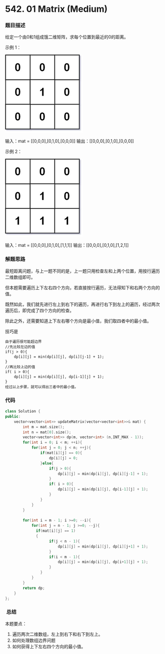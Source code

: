 # 542. 01 Matrix (Medium)

### 题目描述

给定一个由0和1组成饿二维矩阵，求每个位置到最近的0的距离。

示例 1：

![](<../.gitbook/assets/image (1).png>)

输入：mat = \[\[0,0,0],\[0,1,0],\[0,0,0]] 输出：\[\[0,0,0],\[0,1,0],\[0,0,0]]&#x20;

示例 2：

![](../.gitbook/assets/image.png)

输入：mat = \[\[0,0,0],\[0,1,0],\[1,1,1]] 输出：\[\[0,0,0],\[0,1,0],\[1,2,1]]

### 解题思路

最短距离问题，与上一题不同的是，上一题只用检查左和上两个位置，用按行遍历二维数组即可。

但本题需要遍历上下左右四个方向，若直接按行遍历，无法得知下和右两个方向的值。

既然如此，我们就先进行左上到右下的遍历，再进行右下到左上的遍历，经过两次遍历后，即完成了四个方向的检查。

除此之外，还需要知道上下左右哪个方向是最小值，我们取四者中的最小值。

技巧是

```
由于遍历很可能超边界
//先比较左边的值
if(j > 0){
    dp[i][j] = min(dp[i][j], dp[i][j-1] + 1);
}
//再比较上边的值
if( i > 0){
    dp[i][j] = min(dp[i][j], dp[i-1][j] + 1);
}
经过以上步骤，就可以得出三者中的最小值。
```

### 代码

```cpp
class Solution {
public:
    vector<vector<int>> updateMatrix(vector<vector<int>>& mat) {
        int m = mat.size();
        int n = mat[0].size();
        vector<vector<int>> dp(m, vector<int> (n,INT_MAX - 1));
        for(int i = 0; i < m; ++i){
            for(int j = 0; j < n; ++j){
                if(mat[i][j] == 0){
                    dp[i][j] = 0;
                }else{
                    if(j > 0){
                        dp[i][j] = min(dp[i][j], dp[i][j-1] + 1);
                    }
                    if( i > 0){
                        dp[i][j] = min(dp[i][j], dp[i-1][j] + 1);
                    }
                }
            }
        }

        for(int i = m - 1; i >=0; --i){
            for(int j = n - 1; j >=0; --j){
              if(mat[i][j] == 1)
              {
                    if(j < n - 1){
                        dp[i][j] = min(dp[i][j], dp[i][j+1] + 1);
                    }
                    if(i < m - 1){
                        dp[i][j] = min(dp[i][j], dp[i+1][j] + 1);
                    }
                }
            }
        }
        return dp;
    }
};
```

###  总结

&#x20;本题要点：

1. 遍历两次二维数组，左上到右下和右下到左上。
2. 如何处理数组边界问题
3. 如何获得上下左右四个方向的最小值。
